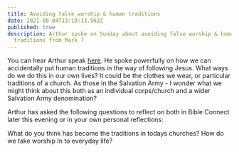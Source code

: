 ```yaml
---
title: Avoiding false worship & human traditions
date: 2021-08-04T13:19:13.963Z
published: true
description: Arthur spoke on Sunday about avoiding false worship & human
  traditions from Mark 7
---
```

You can hear Arthur speak [here](https://anchor.fm/oldswanchurch/episodes/Avoiding-False-Worship-Mark-7-1-23-e15cb6l). He spoke powerfully on how we can accidentally put human traditions in the way of following Jesus. What ways do we do this in our own lives? It could be the clothes we wear, or particular traditions of a church. As those in the Salvation Army - I wonder what we might think about this both as an individual corps/church and a wider Salvation Army denomination?

Arthur has asked the following questions to reflect on both in Bible Connect later this evening or in your own personal reflections:

What do you think has become the traditions in todays churches? How do we take worship In to everyday life?